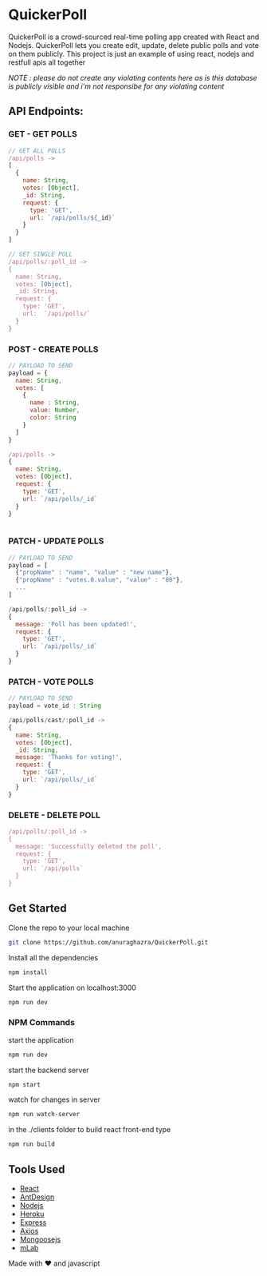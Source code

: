 # QuickerPoll
QuickerPoll is a crowd-sourced real-time polling app created with React and Nodejs. QuickerPoll lets you create edit, update, delete public polls and vote on them publicly. This project is just an example of using react, nodejs and restfull apis all together


*NOTE : please do not create any violating contents here as is this database is publicly visible and i'm not responsibe for any violating content*


## API Endpoints: 

### GET - GET POLLS
```js
// GET ALL POLLS
/api/polls -> 
[
  {
    name: String,
    votes: [Object],
    _id: String,
    request: {
      type: 'GET',
      url: `/api/polls/${_id}`
    }
  }
]

// GET SINGLE POLL
/api/polls/:poll_id -> 
{
  name: String,
  votes: [Object],
  _id: String,
  request: {
    type: 'GET',
    url:  `/api/polls/`
  }
}
```


### POST - CREATE POLLS
```js
// PAYLOAD TO SEND
payload = {
  name: String,
  votes: [
    {
      name : String,
      value: Number,
      color: String
    }
  ]
}

/api/polls -> 
{
  name: String,
  votes: [Object],
  request: {
    type: 'GET',
    url: `/api/polls/_id`
  }
}



```

### PATCH - UPDATE POLLS
```js
// PAYLOAD TO SEND
payload = [
  {"propName" : "name", "value" : "new name"},
  {"propName" : "votes.0.value", "value" : "80"},
  ...
]

/api/polls/:poll_id ->
{
  message: 'Poll has been updated!',
  request: {
    type: 'GET',
    url: `/api/polls/_id`
  }
}
```


### PATCH - VOTE POLLS
```js
// PAYLOAD TO SEND
payload = vote_id : String

/api/polls/cast/:poll_id ->
{
  name: String,
  votes: [Object],
  _id: String,
  message: 'Thanks for voting!',
  request: {
    type: 'GET',
    url: `/api/polls/_id`
  }
}
```

### DELETE - DELETE POLL
```js
/api/polls/:poll_id ->
{
  message: 'Successfully deleted the poll',
  request: {
    type: 'GET',
    url: `/api/polls`
  }
}
```

## Get Started

Clone the repo to your local machine
```bash
git clone https://github.com/anuraghazra/QuickerPoll.git
``` 

Install all the dependencies
```bash
npm install
``` 

Start the application on localhost:3000
```bash
npm run dev
``` 


### NPM Commands
start the application
```bash
npm run dev
``` 

start the backend server
```bash
npm start
```

watch for changes in server
```bash
npm run watch-server
```

in the ./clients folder to build react front-end type
```bash
npm run build
```


## Tools Used

* [React](https://reactjs.org)
* [AntDesign](https://ant.design)
* [Nodejs](https://nodejs.org/)
* [Heroku](https://heroku.com/)
* [Express](https://expressjs.com/)
* [Axios](https://github.com/axios/axios)
* [Mongoosejs](https://mongoosejs.com/)
* [mLab](https://mlab.com/)

Made with :heart: and javascript